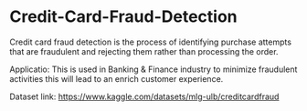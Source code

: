 # Credit-Card-Fraud-Detection
Credit card fraud detection is the process of identifying purchase attempts that are fraudulent and rejecting them rather than processing the order.

Applicatio: This is used in Banking & Finance industry to minimize fraudulent activities this will lead to an enrich customer experience.

Dataset link: https://www.kaggle.com/datasets/mlg-ulb/creditcardfraud
